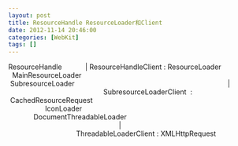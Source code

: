 ```yaml
---
layout: post
title: ResourceHandle ResourceLoader和Client
date: 2012-11-14 20:46:00
categories: [WebKit]
tags: []
---
```

ResourceHandle
           |
ResourceHandleClient : ResourceLoader   MainResourceLoader
                                                             SubresourceLoader    
                                                                          |
                                                             SubresourceLoaderClient  :  CachedResourceRequest
                                                                                                       IconLoader
                                                                                                       DocumentThreadableLoader
                                                                                                                           |
                                                                                                       ThreadableLoaderClient : XMLHttpRequest
                                                                                                       


